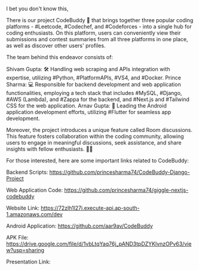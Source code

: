I bet you don't know this,

There is our project CodeBuddy 🚀 that brings together three popular coding platforms - #Leetcode, #Codechef, and #Codeforces - into a single hub for coding enthusiasts. On this platform, users can conveniently view their submissions and contest summaries from all three platforms in one place, as well as discover other users' profiles.

The team behind this endeavor consists of:

Shivam Gupta: 🛠️ Handling web scraping and APIs integration with expertise, utilizing #Python, #PlatformAPIs, #VS4, and #Docker.
Prince Sharma: 💻 Responsible for backend development and web application functionalities, employing a tech stack that includes #MySQL, #Django, #AWS (Lambda), and #Zappa for the backend, and #Next.js and #Tailwind CSS for the web application.
Arnav Gupta: 📱 Leading the Android application development efforts, utilizing #Flutter for seamless app development.

Moreover, the project introduces a unique feature called Room discussions. This feature fosters collaboration within the coding community, allowing users to engage in meaningful discussions, seek assistance, and share insights with fellow enthusiasts. 💬🤝

For those interested, here are some important links related to CodeBuddy:

Backend Scripts: https://github.com/princesharma74/CodeBuddy-Django-Project

Web Application Code: https://github.com/princesharma74/giggle-nextjs-codebuddy

Website Link: https://72zlh1l27i.execute-api.ap-south-1.amazonaws.com/dev

Android Application: https://github.com/aar9av/CodeBuddy

APK File: https://drive.google.com/file/d/1vbLtqYaq76j_pAND3tpDZYKlvnzOPv63/view?usp=sharing

Presentation Link: 

